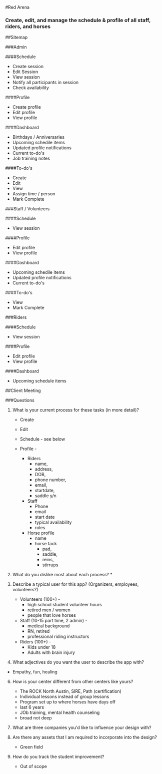 #Red Arena

### Create, edit, and manage the schedule & profile of all staff, riders, and horses

##Sitemap

###Admin

####Schedule
* Create session
* Edit Session
* View session
* Notify all participants in session
* Check availability

####Profile
* Create profile
* Edit profile
* View profile

####Dashboard
* Birthdays / Anniversaries
* Upcoming schedile items
* Updated profile notifications
* Current to-do's
* Job training notes
  
####To-do's
* Create
* Edit
* View
* Assign time / person
* Mark Complete

###Staff / Volunteers

####Schedule
* View session

####Profile
* Edit profile
* View profile

####Dashboard
* Upcoming schedile items
* Updated profile notifications
* Current to-do's
  
####To-do's
* View
* Mark Complete

###Riders

####Schedule
* View session

####Profile
* Edit profile
* View profile

####Dashboard
* Upcoming schedule items


##Client Meeting

###Questions

1. What is your current process for these tasks (in more detail)?
	* Create
	* Edit
	 
	* Schedule - see below
	* Profile - 
		* Riders 
			* name, 
			* address, 
			* DOB, 
			* phone number, 
			* email, 
			* startdate, 
			* saddle y/n
		* Staff
			* Phone
			* email
			* start date
			* typical availability
			* roles
		* Horse profile
			* name
			* horse tack
				* pad, 
				* saddle, 
				* reins, 
				* stirrups
2. What do you dislike most about each process? 
	* 

3. Describe a typical user for this app? (Organizers, employees, volunteers?)
	* Volunteers (100+) -
		* high school student volunteer hours
		* retired men / women
		* people that love horses
	* Staff (10-15 part time, 2 admin) - 
		* medical background
		* RN, retired
		* professional riding instructors 
	* Riders (100+) -
		* Kids under 18
		* Adults with brain injury
	
5. What adjectives do you want the user to describe the app with? 
 * Empathy, fun, healing 
 
6. How is your center different from other centers like yours? 
	* The ROCK North Austin, SIRE, Path (certification)
	* Individual lessons instead of group lessons
	* Program set up to where horses have days off
	* last 6 years
	* JOb training, mental health counseling
	* broad not deep

7. What are three companies you'd like to influence your design with? 

8. Are there any assets that I am required to incorporate into the design? 
	* Green field
	 
9. How do you track the student improvement? 
	*  Out of scope
